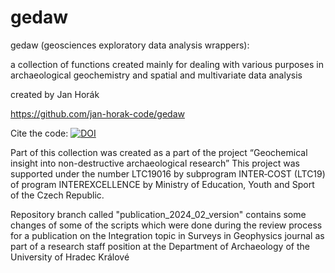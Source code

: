 # gedaw
gedaw (geosciences exploratory data analysis wrappers): 

a collection of functions created mainly for dealing with various purposes in archaeological geochemistry and spatial and multivariate data analysis

created by Jan Horák

https://github.com/jan-horak-code/gedaw

Cite the code: [![DOI](https://zenodo.org/badge/562630933.svg)](https://zenodo.org/badge/latestdoi/562630933)

Part of this collection was created as a part of the project “Geochemical insight into non-destructive archaeological research”
This project was supported under the number LTC19016 by subprogram INTER‐COST (LTC19) of program INTEREXCELLENCE by Ministry of Education, Youth and Sport of the Czech Republic.

Repository branch called "publication_2024_02_version" contains some changes of some of the scripts which were done during the review process for a publication on the Integration topic in Surveys in Geophysics journal as part of a research staff position at the Department of Archaeology of the University of Hradec Králové

